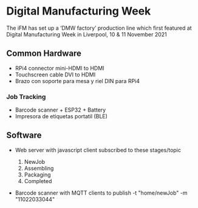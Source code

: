# Digital Manufacturing Week

The iFM has set up a ‘DMW factory’ production line which first featured at Digital Manufacturing Week in Liverpool, 10 & 11 November 2021 

## Common Hardware

- RPi4 connector mini-HDMI to HDMI
- Touchscreen cable DVI to HDMI
- Brazo con soporte para mesa y riel DIN para RPi4

### Job Tracking

- Barcode scanner + ESP32 + Battery
- Impresora de etiquetas portatil (BLE)

## Software

- Web server with javascript client subscribed to these stages/topic
    1. NewJob
    2. Assembling
    3. Packaging
    4. Completed

- Barcode scanner with MQTT clients to publish -t "home/newJob" -m "11022033044"

